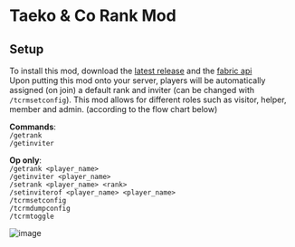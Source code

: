 # Taeko & Co Rank Mod


## Setup
To install this mod, download the [latest release](https://github.com/mdbrnd/TCRankMod/releases) and the [fabric api](https://www.curseforge.com/minecraft/mc-mods/fabric-api)<br />
Upon putting this mod onto your server, players will be automatically assigned (on join) a default rank and inviter (can be changed with `/tcrmsetconfig`). 
This mod allows for different roles such as visitor, helper, member and admin. (according to the flow chart below)<br />

**Commands**:<br />
`/getrank`<br />
`/getinviter`<br />

**Op only**:<br />
`/getrank <player_name>`<br />
`/getinviter <player_name>`<br />
`/setrank <player_name> <rank>`<br />
`/setinviterof <player_name> <player_name>`<br />
`/tcrmsetconfig`<br />
`/tcrmdumpconfig`<br />
`/tcrmtoggle`<br />

![image](https://user-images.githubusercontent.com/64379111/205505663-3a84d597-9f17-43d9-ad25-63b57673d99d.png)
